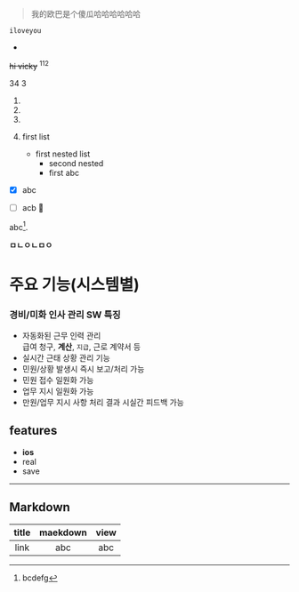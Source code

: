 > 我的欧巴是个傻瓜哈哈哈哈哈哈
```
iloveyou
```
*
~~hi vicky~~
<sup>112
  
  34
  3  </sup>
  
  1.
  2.
  3.
  
  
  1. first list 
     - first nested list 
       - second nested 
       - first abc 

- [x] abc
- [ ] acb :tada:


abc[^5].

[^5]: bcdefg

<!--abc-->

**ㅁㄴㅇㄴㅁㅇ**


# 주요 기능(시스템별)
### 경비/미화 인사 관리 SW 특징 
* 자동화된 근무 인력 관리  
  급여 청구, **계산**, `지급`, 근로 계약서 등 
* 실시간 근태 상황 관리 기능 
* 민원/상황 발생시 즉시 보고/처리 가능
* 민원 접수 일원화 가능 
* 업무 지시 일원화 가능 
* 만원/업무 지시 사항 처리 결과 시실간 피드백 가능 




## features 
- **ios**
- real 
- save
---
## Markdown 
|title|maekdown|view|
|:----:|:---:|:---:|
|link|abc|abc|
